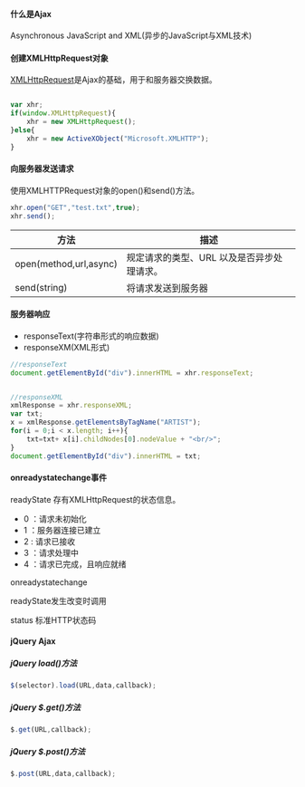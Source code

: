 #### 什么是Ajax

Asynchronous JavaScript and XML(异步的JavaScript与XML技术)

#### 创建XMLHttpRequest对象

[XMLHttpRequest](https://developer.mozilla.org/en-US/docs/Web/API/XMLHttpRequest)是Ajax的基础，用于和服务器交换数据。

```JavaScript

var xhr;
if(window.XMLHttpRequest){
    xhr = new XMLHttpRequest();
}else{
    xhr = new ActiveXObject("Microsoft.XMLHTTP");
}


```

#### 向服务器发送请求

使用XMLHTTPRequest对象的open()和send()方法。

```JavaScript
xhr.open("GET","test.txt",true);
xhr.send();


```

方法 | 描述
--- | ---
open(method,url,async)|规定请求的类型、URL 以及是否异步处理请求。
send(string)|将请求发送到服务器


#### 服务器响应

* responseText(字符串形式的响应数据)
* responseXM(XML形式)

```JavaScript
//responseText
document.getElementById("div").innerHTML = xhr.responseText;


//responseXML
xmlResponse = xhr.responseXML;
var txt;
x = xmlResponse.getElementsByTagName("ARTIST");
for(i = 0;i < x.length; i++){
    txt=txt+ x[i].childNodes[0].nodeValue + "<br/>";
}
document.getElementById("div").innerHTML = txt;

```

#### onreadystatechange事件

readyState 存有XMLHttpRequest的状态信息。

* 0 ：请求未初始化
* 1 ：服务器连接已建立
* 2 : 请求已接收
* 3 ：请求处理中
* 4 ：请求已完成，且响应就绪

onreadystatechange

readyState发生改变时调用

status 标准HTTP状态码

#### jQuery Ajax

##### jQuery load()方法

```JavaScript
$(selector).load(URL,data,callback);
```

##### jQuery $.get()方法

```javascript
$.get(URL,callback);
```

##### jQuery $.post()方法

```javascript
$.post(URL,data,callback);
```


